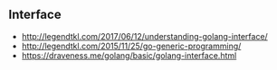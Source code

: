 ## Interface
- http://legendtkl.com/2017/06/12/understanding-golang-interface/
- http://legendtkl.com/2015/11/25/go-generic-programming/
- https://draveness.me/golang/basic/golang-interface.html